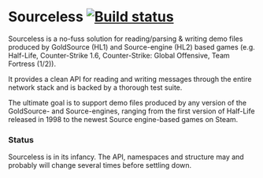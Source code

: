 Sourceless [![Build status](https://ci.appveyor.com/api/projects/status/15fvsqfwyr8o6xby?svg=true)](https://ci.appveyor.com/project/olerass/sourceless)
===

Sourceless is a no-fuss solution for reading/parsing & writing demo files produced by GoldSource (HL1) and
Source-engine (HL2) based games (e.g. Half-Life, Counter-Strike 1.6, Counter-Strike: Global Offensive, Team Fortress (1/2)).

It provides a clean API for reading and writing messages through the entire network
stack and is backed by a thorough test suite.

The ultimate goal is to support demo files produced by any version of the
GoldSource- and Source-engines, ranging from the first version of Half-Life
released in 1998 to the newest Source engine-based games on Steam.

### Status
Sourceless is in its infancy. The API, namespaces and structure may and probably will
change several times before settling down.